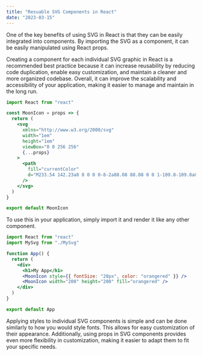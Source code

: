 ```yaml
---
title: "Resuable SVG Components in React"
date: "2023-03-15"
---
```


One of the key benefits of using SVG in React is that they can be easily integrated into components. By importing the SVG as a component, it can be easily manipulated using React props.

Creating a component for each individual SVG graphic in React is a recommended best practice because it can increase reusability by reducing code duplication, enable easy customization, and maintain a cleaner and more organized codebase. Overall, it can improve the scalability and accessibility of your application, making it easier to manage and maintain in the long run.

```jsx
import React from "react"

const MoonIcon = props => {
  return (
    <svg
      xmlns="http://www.w3.org/2000/svg"
      width="1em"
      height="1em"
      viewBox="0 0 256 256"
      {...props}
    >
      <path
        fill="currentColor"
        d="M233.54 142.23a8 8 0 0 0-8-2a88.08 88.08 0 0 1-109.8-109.8a8 8 0 0 0-10-10a104.84 104.84 0 0 0-52.91 37A104 104 0 0 0 136 224a103.09 103.09 0 0 0 62.52-20.88a104.84 104.84 0 0 0 37-52.91a8 8 0 0 0-1.98-7.98Zm-44.64 48.11A88 88 0 0 1 65.66 67.11a89 89 0 0 1 31.4-26A106 106 0 0 0 96 56a104.11 104.11 0 0 0 104 104a106 106 0 0 0 14.92-1.06a89 89 0 0 1-26.02 31.4Z"
      />
    </svg>
  )
}

export default MoonIcon
```

To use this in your application, simply import it and render it like any other component.

```jsx
import React from "react"
import MySvg from "./MySvg"

function App() {
  return (
    <div>
      <h1>My App</h1>
      <MoonIcon style={{ fontSize: "20px", color: "orangered" }} />
      <MoonIcon width="200" height="200" fill="orangered" />
    </div>
  )
}

export default App
```

Applying styles to individual SVG components is simple and can be done similarly to how you would style fonts. This allows for easy customization of their appearance. Additionally, using props in SVG components provides even more flexibility in customization, making it easier to adapt them to fit your specific needs.
